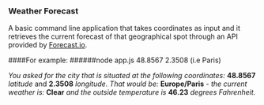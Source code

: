 ### Weather Forecast
 A basic command line application that takes coordinates as input and it retrieves the current forecast of that geographical spot through an API provided by [Forecast.io](https://developer.forecast.io/).
 
####For example:
######node app.js 48.8567 2.3508 (i.e Paris)

*You asked for the city that is situated at the following coordinates:* __48.8567__ *latitude* and __2.3508__ *longitude*. 
*That would be:* 
__Europe/Paris__ - *the current weather is:* __Clear__ *and the outside temperature is* __46.23__ *degrees Fahrenheit.*
